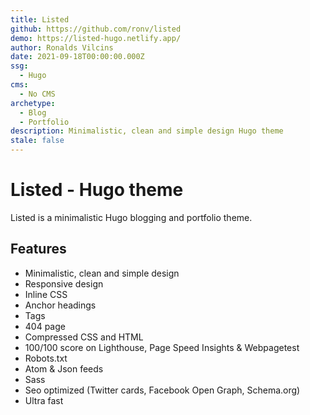 ```yaml
---
title: Listed
github: https://github.com/ronv/listed
demo: https://listed-hugo.netlify.app/
author: Ronalds Vilcins
date: 2021-09-18T00:00:00.000Z
ssg:
  - Hugo
cms:
  - No CMS
archetype:
  - Blog
  - Portfolio
description: Minimalistic, clean and simple design Hugo theme
stale: false
---
```


# Listed - Hugo theme

Listed is a minimalistic Hugo blogging and portfolio theme.

## Features

- Minimalistic, clean and simple design
- Responsive design
- Inline CSS
- Anchor headings
- Tags
- 404 page
- Compressed CSS and HTML
- 100/100 score on Lighthouse, Page Speed Insights & Webpagetest
- Robots.txt
- Atom & Json feeds
- Sass
- Seo optimized (Twitter cards, Facebook Open Graph, Schema.org)
- Ultra fast  
